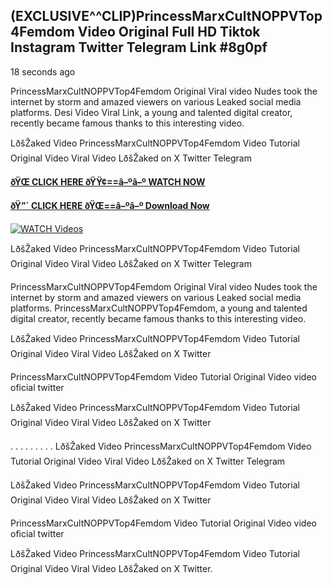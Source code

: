 ## (EXCLUSIVE^^CLIP)PrincessMarxCultNOPPVTop4Femdom Video Original Full HD Tiktok Instagram Twitter Telegram Link #8g0pf

18 seconds ago

PrincessMarxCultNOPPVTop4Femdom Original Viral video Nudes took the internet by storm and amazed viewers on various Leaked social media platforms. Desi Video Viral Link, a young and talented digital creator, recently became famous thanks to this interesting video.

LðšŽaked Video PrincessMarxCultNOPPVTop4Femdom Video Tutorial Original Video Viral Video LðšŽaked on X Twitter Telegram

**[ðŸŒ CLICK HERE ðŸŸ¢==â–ºâ–º WATCH NOW](https://clips-mediaa.blogspot.com/2025/02/video-viral-download.html)**

**[ðŸ”´ CLICK HERE ðŸŒ==â–ºâ–º Download Now](https://clips-mediaa.blogspot.com/2025/02/video-viral-download.html)**

[![WATCH Videos](https://i.imgur.com/dJHk4Zq.gif)](https://clips-mediaa.blogspot.com/2025/02/video-viral-download.html)

LðšŽaked Video PrincessMarxCultNOPPVTop4Femdom Video Tutorial Original Video Viral Video LðšŽaked on X Twitter Telegram

PrincessMarxCultNOPPVTop4Femdom Original Viral video Nudes took the internet by storm and amazed viewers on various Leaked social media platforms. PrincessMarxCultNOPPVTop4Femdom, a young and talented digital creator, recently became famous thanks to this interesting video.

LðšŽaked Video PrincessMarxCultNOPPVTop4Femdom Video Tutorial Original Video Viral Video LðšŽaked on X Twitter

PrincessMarxCultNOPPVTop4Femdom Video Tutorial Original Video video oficial twitter

LðšŽaked Video PrincessMarxCultNOPPVTop4Femdom Video Tutorial Original Video Viral Video LðšŽaked on X Twitter

. . . . . . . . . LðšŽaked Video PrincessMarxCultNOPPVTop4Femdom Video Tutorial Original Video Viral Video LðšŽaked on X Twitter Telegram

LðšŽaked Video PrincessMarxCultNOPPVTop4Femdom Video Tutorial Original Video Viral Video LðšŽaked on X Twitter

PrincessMarxCultNOPPVTop4Femdom Video Tutorial Original Video video oficial twitter

LðšŽaked Video PrincessMarxCultNOPPVTop4Femdom Video Tutorial Original Video Viral Video LðšŽaked on X Twitter.